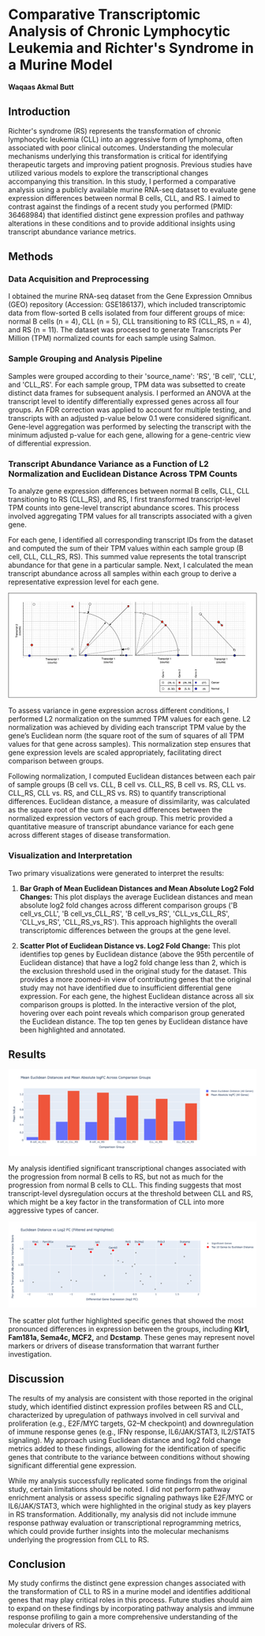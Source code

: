 # Comparative Transcriptomic Analysis of Chronic Lymphocytic Leukemia and Richter's Syndrome in a Murine Model

**Waqaas Akmal Butt**

## Introduction

Richter's syndrome (RS) represents the transformation of chronic lymphocytic leukemia (CLL) into an aggressive form of lymphoma, often associated with poor clinical outcomes. Understanding the molecular mechanisms underlying this transformation is critical for identifying therapeutic targets and improving patient prognosis. Previous studies have utilized various models to explore the transcriptional changes accompanying this transition. In this study, I performed a comparative analysis using a publicly available murine RNA-seq dataset to evaluate gene expression differences between normal B cells, CLL, and RS. I aimed to contrast against the findings of a recent study you performed (PMID: 36468984) that identified distinct gene expression profiles and pathway alterations in these conditions and to provide additional insights using transcript abundance variance metrics.

## Methods

### Data Acquisition and Preprocessing

I obtained the murine RNA-seq dataset from the Gene Expression Omnibus (GEO) repository (Accession: GSE186137), which included transcriptomic data from flow-sorted B cells isolated from four different groups of mice: normal B cells (n = 4), CLL (n = 5), CLL transitioning to RS (CLL_RS, n = 4), and RS (n = 11). The dataset was processed to generate Transcripts Per Million (TPM) normalized counts for each sample using Salmon.

### Sample Grouping and Analysis Pipeline

Samples were grouped according to their 'source_name': 'RS', 'B cell', 'CLL', and 'CLL_RS'. For each sample group, TPM data was subsetted to create distinct data frames for subsequent analysis. I performed an ANOVA at the transcript level to identify differentially expressed genes across all four groups. An FDR correction was applied to account for multiple testing, and transcripts with an adjusted p-value below 0.1 were considered significant. Gene-level aggregation was performed by selecting the transcript with the minimum adjusted p-value for each gene, allowing for a gene-centric view of differential expression.

### Transcript Abundance Variance as a Function of L2 Normalization and Euclidean Distance Across TPM Counts

To analyze gene expression differences between normal B cells, CLL, CLL transitioning to RS (CLL_RS), and RS, I first transformed transcript-level TPM counts into gene-level transcript abundance scores. This process involved aggregating TPM values for all transcripts associated with a given gene.

For each gene, I identified all corresponding transcript IDs from the dataset and computed the sum of their TPM values within each sample group (B cell, CLL, CLL_RS, RS). This summed value represents the total transcript abundance for that gene in a particular sample. Next, I calculated the mean transcript abundance across all samples within each group to derive a representative expression level for each gene.

![Figure 1: Depiction of how L2 Normalization removes the TPM quantity of individual transcripts in a gene as a factor and allows for direct comparison of the variance in individual transcript TPM values. The normalized TPMs for a gene can then be considered as vectors, and the distance between the vectors for each gene is taken as a measure of Transcript Abundance Variance.](./results/image.png)

To assess variance in gene expression across different conditions, I performed L2 normalization on the summed TPM values for each gene. L2 normalization was achieved by dividing each transcript TPM value by the gene’s Euclidean norm (the square root of the sum of squares of all TPM values for that gene across samples). This normalization step ensures that gene expression levels are scaled appropriately, facilitating direct comparison between groups.

Following normalization, I computed Euclidean distances between each pair of sample groups (B cell vs. CLL, B cell vs. CLL_RS, B cell vs. RS, CLL vs. CLL_RS, CLL vs. RS, and CLL_RS vs. RS) to quantify transcriptional differences. Euclidean distance, a measure of dissimilarity, was calculated as the square root of the sum of squared differences between the normalized expression vectors of each group. This metric provided a quantitative measure of transcript abundance variance for each gene across different stages of disease transformation.

### Visualization and Interpretation

Two primary visualizations were generated to interpret the results:

1. **Bar Graph of Mean Euclidean Distances and Mean Absolute Log2 Fold Changes:** This plot displays the average Euclidean distances and mean absolute log2 fold changes across different comparison groups ('B cell_vs_CLL', 'B cell_vs_CLL_RS', 'B cell_vs_RS', 'CLL_vs_CLL_RS', 'CLL_vs_RS', 'CLL_RS_vs_RS'). This approach highlights the overall transcriptomic differences between the groups at the gene level.

2. **Scatter Plot of Euclidean Distance vs. Log2 Fold Change:** This plot identifies top genes by Euclidean distance (above the 95th percentile of Euclidean distance) that have a log2 fold change less than 2, which is the exclusion threshold used in the original study for the dataset. This provides a more zoomed-in view of contributing genes that the original study may not have identified due to insufficient differential gene expression. For each gene, the highest Euclidean distance across all six comparison groups is plotted. In the interactive version of the plot, hovering over each point reveals which comparison group generated the Euclidean distance. The top ten genes by Euclidean distance have been highlighted and annotated.

## Results

![Figure 2: Bar graph showing the mean transcript abundance variance and differential gene expression metrics side by side for comparisons made between all combinations of the disease states.](./results/bars_all_comparisons.png)

My analysis identified significant transcriptional changes associated with the progression from normal B cells to RS, but not as much for the progression from normal B cells to CLL. This finding suggests that most transcript-level dysregulation occurs at the threshold between CLL and RS, which might be a key factor in the transformation of CLL into more aggressive types of cancer.

![Figure 3: Scatterplot showing the top ten genes by Transcript Abundance Variance within the Log Fold Change thresholds of -2 and 2.](./results/scatterplot_all_comparisons.png)

The scatter plot further highlighted specific genes that showed the most pronounced differences in expression between the groups, including **Klr1, Fam181a, Sema4c, MCF2,** and **Dcstamp**. These genes may represent novel markers or drivers of disease transformation that warrant further investigation.

## Discussion

The results of my analysis are consistent with those reported in the original study, which identified distinct expression profiles between RS and CLL, characterized by upregulation of pathways involved in cell survival and proliferation (e.g., E2F/MYC targets, G2–M checkpoint) and downregulation of immune response genes (e.g., IFNγ response, IL6/JAK/STAT3, IL2/STAT5 signaling). My approach using Euclidean distance and log2 fold change metrics added to these findings, allowing for the identification of specific genes that contribute to the variance between conditions without showing significant differential gene expression.

While my analysis successfully replicated some findings from the original study, certain limitations should be noted. I did not perform pathway enrichment analysis or assess specific signaling pathways like E2F/MYC or IL6/JAK/STAT3, which were highlighted in the original study as key players in RS transformation. Additionally, my analysis did not include immune response pathway evaluation or transcriptional reprogramming metrics, which could provide further insights into the molecular mechanisms underlying the progression from CLL to RS.

## Conclusion

My study confirms the distinct gene expression changes associated with the transformation of CLL to RS in a murine model and identifies additional genes that may play critical roles in this process. Future studies should aim to expand on these findings by incorporating pathway analysis and immune response profiling to gain a more comprehensive understanding of the molecular drivers of RS.
